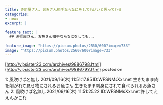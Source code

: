 ```yaml
---
title: 寿司屋さん、お魚さん相手ならなにをしてもいいと思っている
categories:
- news
excerpt: |
  
feature_text: |
  ## 寿司屋さん、お魚さん相手ならなにをしても...
  
feature_image: "https://picsum.photos/2560/600?image=733"
image: "https://picsum.photos/2560/600?image=733"
---
```


[http://vipsister23.com/archives/9886798.html](http://vipsister23.com/archives/9886798.html)
posted on 

<!--more-->

1: 風吹けば名無し 2021/09/16(木) 11:51:17.85 ID:WFSNMsXxr.net 生きたまま肉を削がれて見せ物にされるお魚さん 生きたまま刺身にされて食べられるお魚さん 2: 風吹けば名無し 2021/09/16(木) 11:51:25.22 ID:WFSNMsXxr.net 許してええんかこれ
